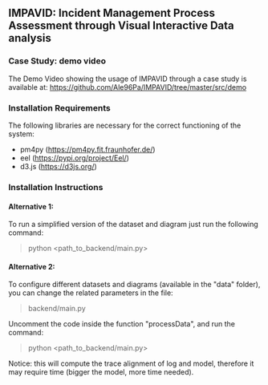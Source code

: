 ## IMPAVID: Incident Management Process Assessment through Visual Interactive Data analysis

### Case Study: demo video
The Demo Video showing the usage of IMPAVID through a case study is available at: https://github.com/Ale96Pa/IMPAVID/tree/master/src/demo

### Installation Requirements
The following libraries are necessary for the correct functioning of the system:
- pm4py (https://pm4py.fit.fraunhofer.de/)
- eel (https://pypi.org/project/Eel/)
- d3.js (https://d3js.org/)

### Installation Instructions

#### Alternative 1:
To run a simplified version of the dataset and diagram just run the following command:
> python <path_to_backend/main.py>

#### Alternative 2:
To configure different datasets and diagrams (available in the "data" folder), you can change the related parameters in the file:
> backend/main.py

Uncomment the code inside the function "processData", and run the command:
> python <path_to_backend/main.py>

Notice: this will compute the trace alignment of log and model, therefore it may require time (bigger the model, more time needed).